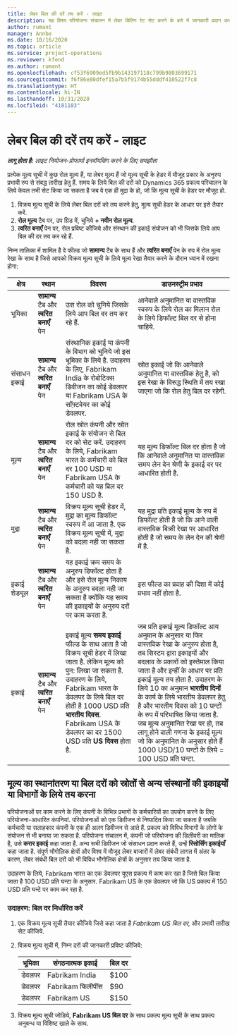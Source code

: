 ```yaml
---
title: लेबर बिल की दरें तय करें - लाइट
description: यह विषय परियोजना संचालन में लेबर बिलिंग रेट सेट करने के बारे में जानकारी प्रदान करता है.
author: rumant
manager: Annbe
ms.date: 10/16/2020
ms.topic: article
ms.service: project-operations
ms.reviewer: kfend
ms.author: rumant
ms.openlocfilehash: cf53f6909ed5fb9b143197118c799b9803699171
ms.sourcegitcommit: f6f86e80dfef15a7b5f9174b55dddf410522f7c8
ms.translationtype: HT
ms.contentlocale: hi-IN
ms.lasthandoff: 10/31/2020
ms.locfileid: "4181183"
---
```

# <a name="set-up-labor-bill-rates---lite"></a>लेबर बिल की दरें तय करें - लाइट

_**लागू होता है:** लाइट नियोजन-प्रोफार्मा इनवॉयसिंग करने के लिए समझौता_

प्रत्येक मूल्य सूची में कुछ रोल मूल्य हैं, या लेबर मूल्य हैं जो मूल्य सूची के हेडर में मौजूद प्रकार के अनुरुप प्रभावी रुप से संबद्ध तारीख हेतु हैं. समय के लिये बिल की दरों को Dynamics 365 प्रकल्प परिचालन के लिये केवल तभी सेट किया जा सकता है जब वे एक ही मुद्रा के हो, जो कि मूल्य सूची के हेडर पर मौजूद हो.

1. विक्रय मूल्य सूची के लिये लेबर बिल दरों को तय करने हेतु, मूल्य सूची हेडर के आधार पर इसे तैयार करें. 
2. **रोल मूल्य** टैब पर, उप ग्रिड में, चुनिये **+ नवीन रोल मूल्य**. 
3. **त्वरित बनाएँ** पेन पर, रोल प्रविष्ट कीजिये और संस्थान की इकाई संयोजन को भी जिसके लिये आप बिल की दर तय कर रहे हैं.

  निम्न तालिका में शामिल है वे फील्ड जो **सामान्य** टैब के साथ हैं और **त्वरित बनाएँ** पेन के रुप में रोल मूल्य रेखा के साथ है जिसे आपको विक्रय मूल्य सूची के लिये मूल्य रेखा तैयार करने के दौरान ध्यान में रखना होगा:

  | क्षेत्र | स्थान | विवरण | डाउनस्ट्रीम प्रभाव |
  | --- | --- | --- | --- |
  | भूमिका | **सामान्य** टैब और **त्वरित बनाएँ** पेन | उस रोल को चुनिये जिसके लिये आप बिल दर तय कर रहे हैं. | आनेवाले अनुमानित या वास्तविक स्वरुप के लिये रोल का मिलान रोल के लिये डिफॉल्ट बिल दर से होना चाहिये. |
  | संसाधन इकाई | **सामान्य** टैब और **त्वरित बनाएँ** पेन | संस्थानिक इकाई या कंपनी के विभाग को चुनिये जो इस भूमिका के लिये है. उदाहरण के लिए, Fabrikam India के रोबोटिक्स डिवीजन का कोई डेवलपर या Fabrikam USA के सॉफ़्टवेयर का कोई डेवलपर. | स्रोत इकाई जो कि आनेवाले अनुमानित या वास्तविक हेतु है, को इस रेखा के विरुद्ध स्थिति में तय रखा जाएगा जो कि रोल हेतु बिल दर रहेगी. |
  | मूल्य | **सामान्य** टैब और **त्वरित बनाएँ** पेन | रोल स्रोत कंपनी और स्रोत इकाई के संयोजन से बिल दर को सेट करें. उदाहरण के लिये, Fabrikam भारत के कर्मचारी को बिल दर 100 USD या Fabrikam USA के कर्मचारी को यह बिल दर 150 USD है. | यह मूल्य डिफॉल्ट बिल दर होता है जो कि आनेवाले अनुमानित या वास्तविक समय लेन देन श्रेणी के इकाई दर पर आधारित होती है. |
  | मुद्रा | **सामान्य** टैब और **त्वरित बनाएँ** पेन| विक्रय मूल्य सूची हेडर में, मुद्रा का मूल्य डिफॉल्ट स्वरुप में आ जाता है. एक विक्रय मूल्य सूची में, मुद्रा को बदला नही जा सकता है. | यह मुद्रा प्रति इकाई मूल्य के रुप में डिफॉल्ट होती है जो कि आने वाली वास्तविक बिक्री रेखा पर आधारित होती है जो समय के लेन देन की श्रेणी में है. |
  | इकाई शेड्यूल | **सामान्य** टैब और **त्वरित बनाएँ** पेन | यह इकाई क्रम समय के अनुरुप डिफॉल्ट होता है और इसे रोल मूल्य निकाय के अनुरुप बदला नही जा सकता है क्योंकि यह समय की इकाइयों के अनुरुप दरों पर काम करता है. | इस फील्ड का प्रवाह की दिशा में कोई प्रभाव नहीं होता है. |
  | इकाई | **सामान्य** टैब और **त्वरित बनाएँ** पेन | इकाई मूल्य **समय इकाई** फील्ड के साथ आता है जो विक्रय सूची हेडर में लिखा जाता है. लेकिन मूल्य को पुन: लिखा जा सकता है. उदाहरण के लिये, Fabrikam भारत के डेवलपर के लिये बिल दर होती है 1000 USD प्रति **भारतीय दिवस**. Fabrikam USA के डेवलपर का दर 1500 USD प्रति **US दिवस** होता है. | जब प्रति इकाई मूल्य डिफॉल्ट आय अनुमान के अनुसार या फिर वास्तविक रेखा के अनुरुप होता है, तब सिस्टम द्वारा इकाइयों और बदलाव के प्रकारों को इस्तेमाल किया जाता है और इन्हीं के आधार पर प्रति इकाई मूल्य तय होता है. उदाहरण के लिये 10 का अनुमान **भारतीय दिनों** के कार्य के लिये भारतीय डेवलपर हेतु है और भारतीय दिवस को 10 घन्टों के रुप में परिभाषित किया जाता है. जब मूल्य अनुमानित रेखा पर हो, तब लागू होने वाली गणना के इकाई मूल्य जो कि अनुमानित के अनुसार होते हैं 1000 USD/10 घन्टों के लिये = 100 USD प्रति घन्टा. |


## <a name="transfer-pricing-or-set-up-bill-rates-for-resources-from-other-organizational-units-or-divisions"></a>मूल्य का स्थानांतरण या बिल दरों को स्रोतों से अन्य संस्थानों की इकाइयों या विभागों के लिये तय करना 

परियोजनाओं पर काम करने के लिए कंपनी के विभिन्न प्रभागों के कर्मचारियों का उपयोग करने के लिए परियोजना-आधारित कंपनियां. परियोजनाओं को एक डिवीजन से निष्पादित किया जा सकता है जबकि कर्मचारी या सलाहकार कंपनी के एक ही अलग डिवीजन से आते हैं. प्रकल्प को विविध विभागों के लोगों के संयोजन से भी बनाया जा सकता है. परियोजना संचालन में, कंपनी जो परियोजना की डिलीवरी का मालिक है, उसे **करार इकाई** कहा जाता है. अन्य सभी डिवीजन जो संसाधन प्रदान करते हैं, उन्हें **रिसोर्सिंग इकाईयाँ** कहा जाता है. संपूर्ण भौगोलिक क्षेत्रों और विश्व में मौजूद लेबर बाजारों में लेबर संबंधी लागत में अंतर के कारण, लेबर संबंधी बिल दरों को भी विविध भौगोलिक क्षेत्रों के अनुसार तय किया जाता है.

उदाहरण के लिये, Fabrikam भारत का एक डेवलपर यूएस प्रकल्प में काम कर रहा है जिसे बिल किया जाता है 100 USD प्रति घन्टा के अनुसार. Fabrikam US के एक डेवलपर जो कि US प्रकल्प में 150 USD प्रति घन्टे पर काम कर रहा है.

### <a name="example-set-up-a-bill-rate"></a>उदाहरण: बिल दर निर्धारित करें

1. एक विक्रय मूल्य सूची तैयार कीजिये जिसे कहा जाता है *Fabrikam US बिल दर*, और प्रभावी तारीख सेट कीजिये.
2. विक्रय मूल्य सूची में, निम्न दरों की जानकारी प्रविष्ट कीजिये:

    | भूमिका | संगठनात्मक इकाई | बिल दर |
    | --- | --- | --- |
    | डेवलपर | Fabrikam India | $100 |
    | डेवलपर | Fabrikam फिलीपींस | $90 |
    | डेवलपर | Fabrikam US | $150 |

3. विक्रय मूल्य सूची जोडिये, **Fabrikam US बिल दर** के साथ प्रकल्प मूल्य सूची के साथ प्रकल्प अनुबन्ध या विशिष्ट खाते के साथ.
